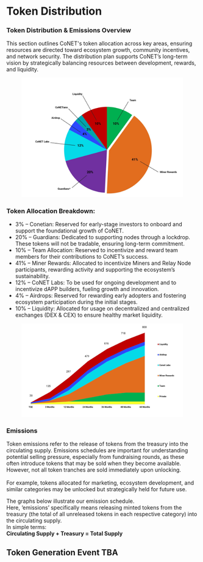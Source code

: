 # Token Distribution

### **Token Distribution & Emissions Overview**

This section outlines CoNET's token allocation across key areas, ensuring resources are directed toward ecosystem growth, community incentives, and network security. The distribution plan supports CoNET’s long-term vision by strategically balancing resources between development, rewards, and liquidity.



<figure><img src="../.gitbook/assets/photo_2024-11-09_18-28-23.jpg" alt="" width="563"><figcaption></figcaption></figure>



### Token Allocation Breakdown:



* 3% – Conetian: Reserved for early-stage investors to onboard and support the foundational growth of CoNET.
* 20% – Guardians: Dedicated to supporting nodes through a lockdrop. These tokens will not be tradable, ensuring long-term commitment.
* 10% – Team Allocation: Reserved to incentivize and reward team members for their contributions to CoNET’s success.
* 41% – Miner Rewards: Allocated to incentivize Miners and Relay Node participants, rewarding activity and supporting the ecosystem’s sustainability.
* 12% – CoNET Labs: To be used for ongoing development and to incentivize dAPP builders, fueling growth and innovation.
* 4% – Airdrops: Reserved for rewarding early adopters and fostering ecosystem participation during the initial stages.
* 10% – Liquidity: Allocated for usage on decentralized and centralized exchanges (DEX & CEX) to ensure healthy market liquidity.



<figure><img src="../.gitbook/assets/photo_2024-11-09_18-32-06.jpg" alt="" width="563"><figcaption></figcaption></figure>

### **Emissions**

Token emissions refer to the release of tokens from the treasury into the circulating supply. Emissions schedules are important for understanding potential selling pressure, especially from fundraising rounds, as these often introduce tokens that may be sold when they become available. \
However, not all token tranches are sold immediately upon unlocking. \
\
For example, tokens allocated for marketing, ecosystem development, and similar categories may be unlocked but strategically held for future use.

The graphs below illustrate our emission schedule. \
Here, ‘emissions’ specifically means releasing minted tokens from the treasury (the total of all unreleased tokens in each respective category) into the circulating supply.\
In simple terms:\
**Circulating Supply + Treasury = Total Supply**

## Token Generation Event TBA
